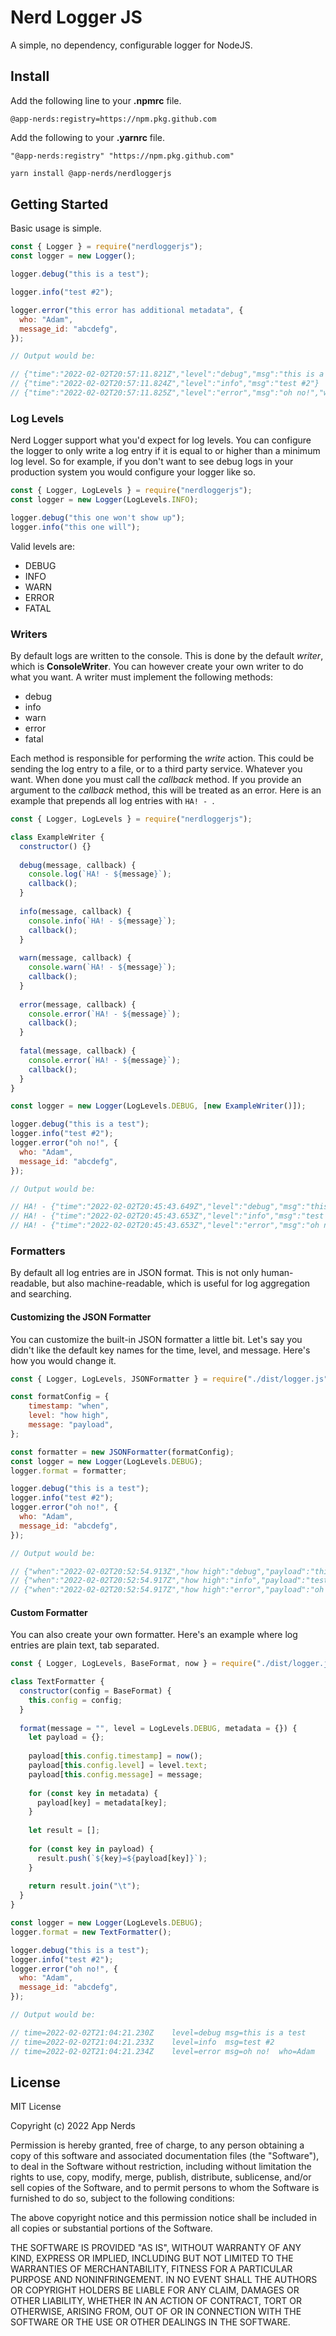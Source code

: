# Nerd Logger JS

A simple, no dependency, configurable logger for NodeJS. 

## Install

Add the following line to your **.npmrc** file. 

`@app-nerds:registry=https://npm.pkg.github.com`

Add the following to your **.yarnrc** file.

`"@app-nerds:registry" "https://npm.pkg.github.com"`

```bash
yarn install @app-nerds/nerdloggerjs
```

## Getting Started

Basic usage is simple.

```javascript
const { Logger } = require("nerdloggerjs");
const logger = new Logger();

logger.debug("this is a test");

logger.info("test #2");

logger.error("this error has additional metadata", {
  who: "Adam",
  message_id: "abcdefg",
});

// Output would be:

// {"time":"2022-02-02T20:57:11.821Z","level":"debug","msg":"this is a test"}
// {"time":"2022-02-02T20:57:11.824Z","level":"info","msg":"test #2"}
// {"time":"2022-02-02T20:57:11.825Z","level":"error","msg":"oh no!","who":"Adam","message_id":"abcdefg"}
```

### Log Levels

Nerd Logger support what you'd expect for log levels. You can configure the logger to only write a log entry if it is equal to or higher than a minimum log level. So for example, if you don't want to see debug logs in your production system you would configure your logger like so.

```javascript
const { Logger, LogLevels } = require("nerdloggerjs");
const logger = new Logger(LogLevels.INFO);

logger.debug("this one won't show up");
logger.info("this one will");
```

Valid levels are:

* DEBUG
* INFO
* WARN
* ERROR
* FATAL

### Writers

By default logs are written to the console. This is done by the default *writer*, which is **ConsoleWriter**. You can however create your own writer to do what you want. A writer must implement the following methods:

* debug
* info
* warn
* error
* fatal

Each method is responsible for performing the *write* action. This could be sending the log entry to a file, or to a third party service. Whatever you want. When done you must call the *callback* method. If you provide an argument to the *callback* method, this will be treated as an error. Here is an example that prepends all log entries with `HA! - `.

```javascript
const { Logger, LogLevels } = require("nerdloggerjs");

class ExampleWriter {
  constructor() {}
  
  debug(message, callback) {
    console.log(`HA! - ${message}`);
    callback();
  }
  
  info(message, callback) {
    console.info(`HA! - ${message}`);
    callback();
  }
  
  warn(message, callback) {
    console.warn(`HA! - ${message}`);
    callback();
  }
  
  error(message, callback) {
    console.error(`HA! - ${message}`);
    callback();
  }
  
  fatal(message, callback) {
    console.error(`HA! - ${message}`);
    callback();
  }
}

const logger = new Logger(LogLevels.DEBUG, [new ExampleWriter()]);

logger.debug("this is a test");
logger.info("test #2");
logger.error("oh no!", {
  who: "Adam",
  message_id: "abcdefg",
});

// Output would be:

// HA! - {"time":"2022-02-02T20:45:43.649Z","level":"debug","msg":"this is a test"}
// HA! - {"time":"2022-02-02T20:45:43.653Z","level":"info","msg":"test #2"}
// HA! - {"time":"2022-02-02T20:45:43.653Z","level":"error","msg":"oh no!","who":"Adam","message_id":"abcdefg"}
```

### Formatters

By default all log entries are in JSON format. This is not only human-readable, but also machine-readable, which is useful for log aggregation and searching.

#### Customizing the JSON Formatter

You can customize the built-in JSON formatter a little bit. Let's say you didn't like the default key names for the time, level, and message. Here's how you would change it.

```javascript
const { Logger, LogLevels, JSONFormatter } = require("./dist/logger.js");

const formatConfig = {
	timestamp: "when",
	level: "how high",
	message: "payload",
};

const formatter = new JSONFormatter(formatConfig);
const logger = new Logger(LogLevels.DEBUG);
logger.format = formatter;

logger.debug("this is a test");
logger.info("test #2");
logger.error("oh no!", {
  who: "Adam",
  message_id: "abcdefg",
});

// Output would be:

// {"when":"2022-02-02T20:52:54.913Z","how high":"debug","payload":"this is a test"}
// {"when":"2022-02-02T20:52:54.917Z","how high":"info","payload":"test #2"}
// {"when":"2022-02-02T20:52:54.917Z","how high":"error","payload":"oh no!","who":"Adam","message_id":"abcdefg"}
```

#### Custom Formatter

You can also create your own formatter. Here's an example where log entries are plain text, tab separated.

```javascript
const { Logger, LogLevels, BaseFormat, now } = require("./dist/logger.js");

class TextFormatter {
  constructor(config = BaseFormat) {
    this.config = config;
  }
  
  format(message = "", level = LogLevels.DEBUG, metadata = {}) {
    let payload = {};
    
    payload[this.config.timestamp] = now();
    payload[this.config.level] = level.text;
    payload[this.config.message] = message;
    
    for (const key in metadata) {
      payload[key] = metadata[key];
    }
    
    let result = [];
    
    for (const key in payload) {
      result.push(`${key}=${payload[key]}`);
    }
    
    return result.join("\t");
  }
}

const logger = new Logger(LogLevels.DEBUG);
logger.format = new TextFormatter();

logger.debug("this is a test");
logger.info("test #2");
logger.error("oh no!", {
  who: "Adam",
  message_id: "abcdefg",
});

// Output would be:

// time=2022-02-02T21:04:21.230Z	level=debug	msg=this is a test
// time=2022-02-02T21:04:21.233Z	level=info	msg=test #2
// time=2022-02-02T21:04:21.234Z	level=error	msg=oh no!	who=Adam	message_id=abcdefg
```

## License

MIT License

Copyright (c) 2022 App Nerds

Permission is hereby granted, free of charge, to any person obtaining a copy
of this software and associated documentation files (the "Software"), to deal
in the Software without restriction, including without limitation the rights
to use, copy, modify, merge, publish, distribute, sublicense, and/or sell
copies of the Software, and to permit persons to whom the Software is
furnished to do so, subject to the following conditions:

The above copyright notice and this permission notice shall be included in all
copies or substantial portions of the Software.

THE SOFTWARE IS PROVIDED "AS IS", WITHOUT WARRANTY OF ANY KIND, EXPRESS OR
IMPLIED, INCLUDING BUT NOT LIMITED TO THE WARRANTIES OF MERCHANTABILITY,
FITNESS FOR A PARTICULAR PURPOSE AND NONINFRINGEMENT. IN NO EVENT SHALL THE
AUTHORS OR COPYRIGHT HOLDERS BE LIABLE FOR ANY CLAIM, DAMAGES OR OTHER
LIABILITY, WHETHER IN AN ACTION OF CONTRACT, TORT OR OTHERWISE, ARISING FROM,
OUT OF OR IN CONNECTION WITH THE SOFTWARE OR THE USE OR OTHER DEALINGS IN THE
SOFTWARE.

